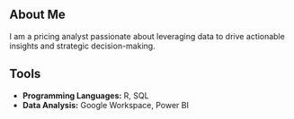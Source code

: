 ## About Me
I am a pricing analyst passionate about leveraging data to drive actionable insights and strategic decision-making. 

## Tools
- **Programming Languages:** R, SQL 
- **Data Analysis:** Google Workspace, Power BI


